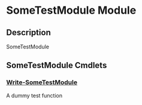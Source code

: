 ﻿---
Module Name: SomeTestModule
Module Guid: 21df7dd4-50c3-4316-b841-b7a0e5c3fb3f
Download Help Link: https://github.com/justin-p/SomeTestModule/release/SomeTestModule/docs/SomeTestModule.md
Help Version: 0.0.1
Locale: en-US
---

# SomeTestModule Module
## Description
SomeTestModule

## SomeTestModule Cmdlets
### [Write-SomeTestModule](Write-SomeTestModule.md)
A dummy test function


